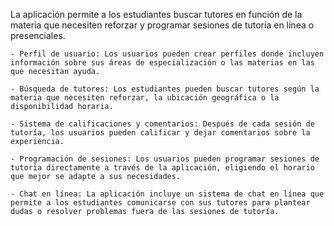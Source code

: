 La aplicación permite a los estudiantes buscar tutores en función de la materia que necesiten reforzar y programar sesiones de tutoría en línea o presenciales.

    - Perfil de usuario: Los usuarios pueden crear perfiles donde incluyen información sobre sus áreas de especialización o las materias en las que necesitan ayuda.

    - Búsqueda de tutores: Los estudiantes pueden buscar tutores según la materia que necesiten reforzar, la ubicación geográfica o la disponibilidad horaria.

    - Sistema de calificaciones y comentarios: Después de cada sesión de tutoría, los usuarios pueden calificar y dejar comentarios sobre la experiencia.

    - Programación de sesiones: Los usuarios pueden programar sesiones de tutoría directamente a través de la aplicación, eligiendo el horario que mejor se adapte a sus necesidades.
    
    - Chat en línea: La aplicación incluye un sistema de chat en línea que permite a los estudiantes comunicarse con sus tutores para plantear dudas o resolver problemas fuera de las sesiones de tutoría.